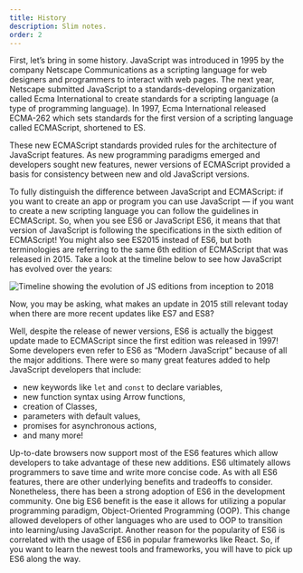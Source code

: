 ```yaml
---
title: History
description: Slim notes.
order: 2
---
```


First, let’s bring in some history. JavaScript was introduced in 1995 by the company Netscape Communications as a scripting language for web designers and programmers to interact with web pages. The next year, Netscape submitted JavaScript to a standards-developing organization called Ecma International to create standards for a scripting language (a type of programming language). In 1997, Ecma International released ECMA-262 which sets standards for the first version of a scripting language called ECMAScript, shortened to ES.

These new ECMAScript standards provided rules for the architecture of JavaScript features. As new programming paradigms emerged and developers sought new features, newer versions of ECMAScript provided a basis for consistency between new and old JavaScript versions.

To fully distinguish the difference between JavaScript and ECMAScript: if you want to create an app or program you can use JavaScript — if you want to create a new scripting language you can follow the guidelines in ECMAScript. So, when you see ES6 or JavaScript ES6, it means that that version of JavaScript is following the specifications in the sixth edition of ECMAScript! You might also see ES2015 instead of ES6, but both terminologies are referring to the same 6th edition of ECMAScript that was released in 2015. Take a look at the timeline below to see how JavaScript has evolved over the years:

![Timeline showing the evolution of JS editions from inception to 2018](https://content.codecademy.com/courses/javascript-article-assets/javascript_timeline.svg)

Now, you may be asking, what makes an update in 2015 still relevant today when there are more recent updates like ES7 and ES8?

Well, despite the release of newer versions, ES6 is actually the biggest update made to ECMAScript since the first edition was released in 1997! Some developers even refer to ES6 as “Modern JavaScript” because of all the major additions. There were so many great features added to help JavaScript developers that include:

- new keywords like `let` and `const` to declare variables,
- new function syntax using Arrow functions,
- creation of Classes,
- parameters with default values,
- promises for asynchronous actions,
- and many more!

Up-to-date browsers now support most of the ES6 features which allow developers to take advantage of these new additions. ES6 ultimately allows programmers to save time and write more concise code. As with all ES6 features, there are other underlying benefits and tradeoffs to consider. Nonetheless, there has been a strong adoption of ES6 in the development community. One big ES6 benefit is the ease it allows for utilizing a popular programming paradigm, Object-Oriented Programming (OOP). This change allowed developers of other languages who are used to OOP to transition into learning/using JavaScript. Another reason for the popularity of ES6 is correlated with the usage of ES6 in popular frameworks like React. So, if you want to learn the newest tools and frameworks, you will have to pick up ES6 along the way.


